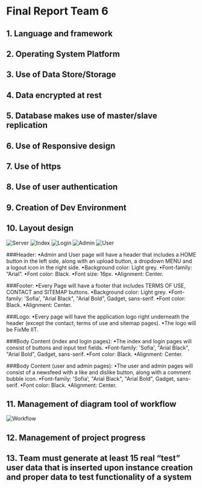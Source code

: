 # Final Report Team 6

## 1. Language and framework



## 2. Operating System Platform



## 3. Use of Data Store/Storage



## 4. Data encrypted at rest



## 5. Database makes use of master/slave replication



## 6. Use of Responsive design



## 7. Use of https



## 8. Use of user authentication



## 9. Creation of Dev Environment 



## 10. Layout design

![Server](server.jpg)
![Index](index_page.jpg)
![Login](login_page.jpg)
![Admin](admin_page.jpg)
![User](user_page.jpg)

###Header: 
•Admin and User page will have a header that includes a HOME button in the left side, along with an upload button, a dropdown MENU and a logout icon in the right side.
•Background color:  Light grey.
•Font-family: “Arial”.
•Font color: Black.
•Font size: 16px.
•Alignment: Center.

###Footer:
•Every Page will have a footer that includes TERMS OF USE, CONTACT and SITEMAP buttons.
•Background color:  Light grey.
•Font-family: 'Sofia', "Arial Black", "Arial Bold", Gadget, sans-serif.
•Font color: Black.
•Alignment: Center.

###Logo:
•Every page will have the application logo right underneath the header (except the contact, terms of use and sitemap pages).
•The logo will be FixMe IIT.

###Body Content (index and login pages):
•The index and login pages will consist of buttons and input text fields.
•Font-family: 'Sofia', "Arial Black", "Arial Bold", Gadget, sans-serif.	
•Font color: Black.
•Alignment: Center.

###Body Content (user and admin pages):
•The user and admin pages will consist of a newsfeed with a like and dislike button, along with a comment bubble icon.
•Font-family: 'Sofia', "Arial Black", "Arial Bold", Gadget, sans-serif.	
•Font color: Black.
•Alignment: Center.

## 11. Management of diagram tool of workflow

![Workflow](Workflow.jpg)

## 12. Management of project progress



## 13. Team must generate at least 15 real “test” user data that is inserted upon instance creation and proper data to test functionality of a system


